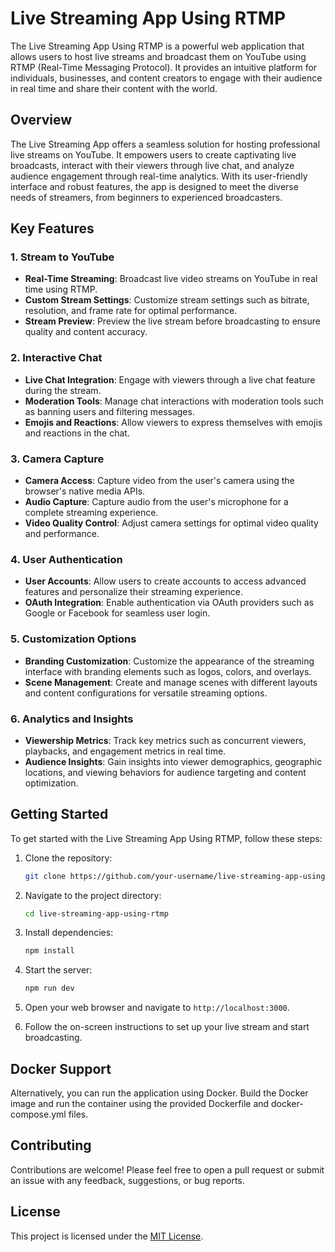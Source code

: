 # Live Streaming App Using RTMP

The Live Streaming App Using RTMP is a powerful web application that allows users to host live streams and broadcast them on YouTube using RTMP (Real-Time Messaging Protocol). It provides an intuitive platform for individuals, businesses, and content creators to engage with their audience in real time and share their content with the world.

## Overview

The Live Streaming App offers a seamless solution for hosting professional live streams on YouTube. It empowers users to create captivating live broadcasts, interact with their viewers through live chat, and analyze audience engagement through real-time analytics. With its user-friendly interface and robust features, the app is designed to meet the diverse needs of streamers, from beginners to experienced broadcasters.

## Key Features

### 1. Stream to YouTube

- **Real-Time Streaming**: Broadcast live video streams on YouTube in real time using RTMP.
- **Custom Stream Settings**: Customize stream settings such as bitrate, resolution, and frame rate for optimal performance.
- **Stream Preview**: Preview the live stream before broadcasting to ensure quality and content accuracy.

### 2. Interactive Chat

- **Live Chat Integration**: Engage with viewers through a live chat feature during the stream.
- **Moderation Tools**: Manage chat interactions with moderation tools such as banning users and filtering messages.
- **Emojis and Reactions**: Allow viewers to express themselves with emojis and reactions in the chat.

### 3. Camera Capture

- **Camera Access**: Capture video from the user's camera using the browser's native media APIs.
- **Audio Capture**: Capture audio from the user's microphone for a complete streaming experience.
- **Video Quality Control**: Adjust camera settings for optimal video quality and performance.

### 4. User Authentication

- **User Accounts**: Allow users to create accounts to access advanced features and personalize their streaming experience.
- **OAuth Integration**: Enable authentication via OAuth providers such as Google or Facebook for seamless user login.

### 5. Customization Options

- **Branding Customization**: Customize the appearance of the streaming interface with branding elements such as logos, colors, and overlays.
- **Scene Management**: Create and manage scenes with different layouts and content configurations for versatile streaming options.

### 6. Analytics and Insights

- **Viewership Metrics**: Track key metrics such as concurrent viewers, playbacks, and engagement metrics in real time.
- **Audience Insights**: Gain insights into viewer demographics, geographic locations, and viewing behaviors for audience targeting and content optimization.

## Getting Started

To get started with the Live Streaming App Using RTMP, follow these steps:

1. Clone the repository:

   ```bash
   git clone https://github.com/your-username/live-streaming-app-using-rtmp.git
   ```

2. Navigate to the project directory:

   ```bash
   cd live-streaming-app-using-rtmp
   ```

3. Install dependencies:

   ```bash
   npm install
   ```

4. Start the server:

   ```bash
   npm run dev
   ```

5. Open your web browser and navigate to `http://localhost:3000`.

6. Follow the on-screen instructions to set up your live stream and start broadcasting.

## Docker Support

Alternatively, you can run the application using Docker. Build the Docker image and run the container using the provided Dockerfile and docker-compose.yml files.

## Contributing

Contributions are welcome! Please feel free to open a pull request or submit an issue with any feedback, suggestions, or bug reports.

## License

This project is licensed under the [MIT License](LICENSE).
